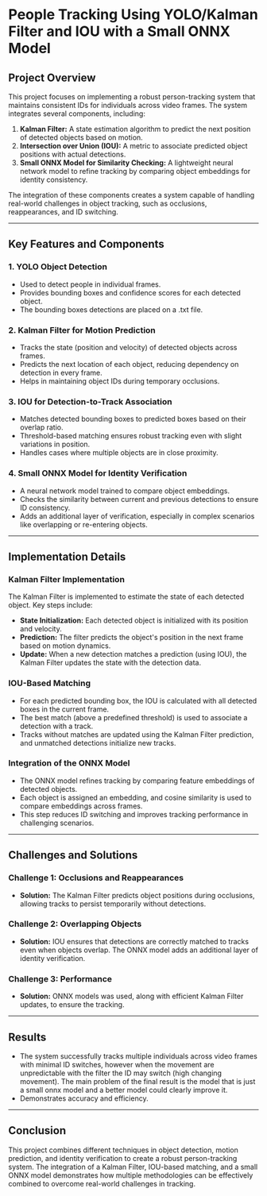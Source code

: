 
# People Tracking Using YOLO/Kalman Filter and IOU with a Small ONNX Model

## Project Overview

This project focuses on implementing a robust person-tracking system that maintains consistent IDs for individuals across video frames. The system integrates several components, including:

1. **Kalman Filter:** A state estimation algorithm to predict the next position of detected objects based on motion.
2. **Intersection over Union (IOU):** A metric to associate predicted object positions with actual detections.
3. **Small ONNX Model for Similarity Checking:** A lightweight neural network model to refine tracking by comparing object embeddings for identity consistency.

The integration of these components creates a system capable of handling real-world challenges in object tracking, such as occlusions, reappearances, and ID switching.

---

## Key Features and Components

### 1. **YOLO Object Detection**
- Used to detect people in individual frames.
- Provides bounding boxes and confidence scores for each detected object.
- The bounding boxes detections are placed on a .txt file.

### 2. **Kalman Filter for Motion Prediction**
- Tracks the state (position and velocity) of detected objects across frames.
- Predicts the next location of each object, reducing dependency on detection in every frame.
- Helps in maintaining object IDs during temporary occlusions.

### 3. **IOU for Detection-to-Track Association**
- Matches detected bounding boxes to predicted boxes based on their overlap ratio.
- Threshold-based matching ensures robust tracking even with slight variations in position.
- Handles cases where multiple objects are in close proximity.

### 4. **Small ONNX Model for Identity Verification**
- A neural network model trained to compare object embeddings.
- Checks the similarity between current and previous detections to ensure ID consistency.
- Adds an additional layer of verification, especially in complex scenarios like overlapping or re-entering objects.

---

## Implementation Details

### Kalman Filter Implementation
The Kalman Filter is implemented to estimate the state of each detected object. Key steps include:
- **State Initialization:** Each detected object is initialized with its position and velocity.
- **Prediction:** The filter predicts the object's position in the next frame based on motion dynamics.
- **Update:** When a new detection matches a prediction (using IOU), the Kalman Filter updates the state with the detection data.

### IOU-Based Matching
- For each predicted bounding box, the IOU is calculated with all detected boxes in the current frame.
- The best match (above a predefined threshold) is used to associate a detection with a track.
- Tracks without matches are updated using the Kalman Filter prediction, and unmatched detections initialize new tracks.

### Integration of the ONNX Model
- The ONNX model refines tracking by comparing feature embeddings of detected objects.
- Each object is assigned an embedding, and cosine similarity is used to compare embeddings across frames.
- This step reduces ID switching and improves tracking performance in challenging scenarios.

---

## Challenges and Solutions

### Challenge 1: Occlusions and Reappearances
- **Solution:** The Kalman Filter predicts object positions during occlusions, allowing tracks to persist temporarily without detections.

### Challenge 2: Overlapping Objects
- **Solution:** IOU ensures that detections are correctly matched to tracks even when objects overlap. The ONNX model adds an additional layer of identity verification.

### Challenge 3: Performance
- **Solution:** ONNX models was used, along with efficient Kalman Filter updates, to ensure the tracking.

---

## Results
- The system successfully tracks multiple individuals across video frames with minimal ID switches, however when the movement are unpredictable with the filter the ID may switch (high changing movement). The main problem of the final result is the model that is just a small onnx model and a better model could clearly improve it.
- Demonstrates accuracy and efficiency.

---

## Conclusion
This project combines different techniques in object detection, motion prediction, and identity verification to create a robust person-tracking system. The integration of a Kalman Filter, IOU-based matching, and a small ONNX model demonstrates how multiple methodologies can be effectively combined to overcome real-world challenges in tracking.
